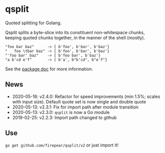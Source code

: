 
# qsplit

Quoted splitting for Golang.


Qsplit splits a byte-slice into its constituent non-whitespace chunks,
keeping quoted chunks together, in the manner of the shell (mostly).

```
"foo bar baz"      -> [ b'foo', b'bar', b'baz'}
"   foo \tbar baz" -> [ b'foo', b'bar', b'baz'}
"'foo bar' baz"    -> [ b'foo bar', b`baz'}
"a b'cd e'f"       -> [ b'a', b"b'cd", b"e'f"}
```

See the [package doc](http://godoc.org/github.com/firepear/qsplit) for more
information.

## News

- 2020-05-16: v2.4.0: Refactor for speed improvements (min 1.5%;
  scales with input size). Default quote set is now single and double
  quote
- 2020-05-13: v2.3.1: Fix for import path after module transition
- 2020-05-13: v2.3.0: `qsplit` is now a Go module
- 2019-02-25: v2.2.3: Import path changed to github

## Use

`go get github.com/firepear/qsplit/v2` or just import it!

